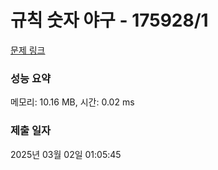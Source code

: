 # 규칙 숫자 야구 - 175928/1 

[문제 링크](https://level.goorm.io/exam/175928/%EA%B7%9C%EC%B9%99-%EC%88%AB%EC%9E%90-%EC%95%BC%EA%B5%AC/quiz/1) 

### 성능 요약

메모리: 10.16 MB, 시간: 0.02 ms

### 제출 일자

2025년 03월 02일 01:05:45

